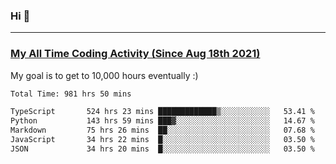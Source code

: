 ### Hi 🙂

---

### <a href="https://wakatime.com/@Eroxl">My All Time Coding Activity (Since Aug 18th 2021)</a>
My goal is to get to 10,000 hours eventually :)
<!--START_SECTION:waka-->

```txt
Total Time: 981 hrs 50 mins

TypeScript       524 hrs 23 mins █████████████▒░░░░░░░░░░░   53.41 %
Python           143 hrs 59 mins ███▓░░░░░░░░░░░░░░░░░░░░░   14.67 %
Markdown         75 hrs 26 mins  ██░░░░░░░░░░░░░░░░░░░░░░░   07.68 %
JavaScript       34 hrs 22 mins  █░░░░░░░░░░░░░░░░░░░░░░░░   03.50 %
JSON             34 hrs 20 mins  █░░░░░░░░░░░░░░░░░░░░░░░░   03.50 %
```

<!--END_SECTION:waka-->
